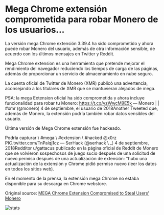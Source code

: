 # Mega Chrome extensión comprometida para robar Monero de los usuarios...

La versión mega Chrome extensión 3.39.4 ha sido comprometido y ahora puede robar Monero del usuario, además de otra información sensible, de acuerdo con los últimos mensajes en Twitter y Reddit.

Mega Chrome extension es una herramienta que pretende mejorar el rendimiento del navegador reduciendo los tiempos de carga de las páginas, además de proporcionar un servicio de almacenamiento en nube seguro.

La cuenta oficial de Twitter de Monero (XMR) publicó una advertencia, aconsejando a los titulares de XMR que se mantuvieran alejados de mega.

PSA: la mega Extension oficial ha sido comprometida y ahora incluye funcionalidad para robar tu Monero: https://t.co/vzWwcM9E5k — Monero | | #xmr (@monero) 4 de septiembre, el usuario de 2018Another Tweeted que, además de Monero, la extensión podría también robar datos sensibles del usuario.

Última versión de Mega Chrome extensión fue hackeado.

Podría capturar \ #mega \ #extension \ #hacked @x0rz PIC.twitter.com/TnPalqj1cz — SerHack (@serhack \ _) 4 de septiembre, 2018Redditor u/gattacus publicado en la página oficial de Reddit de Monero que se volvieron sospechosos de juego sucio después de una solicitud de nuevo permiso después de una actualización de extensión: "hubo una actualización de la extensión y Chrome pidió permiso nuevo (leer los datos en todos los sitios web).

En el momento de la prensa, la extensión mega Chrome no estaba disponible para su descarga en Chrome webstore.

Original source: [MEGA Chrome Extension Compromised to Steal Users’ Monero](https://cointelegraph.com/news/mega-chrome-extension-compromised-to-steal-users-monero)

![stats](https://c.statcounter.com/11760860/0/a89fa40b/1/ "stats")